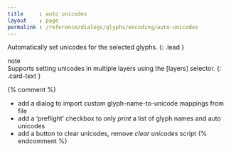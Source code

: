 ```yaml
---
title     : auto unicodes
layout    : page
permalink : /reference/dialogs/glyphs/encoding/auto-unicodes
---
```


Automatically set unicodes for the selected glyphs.
{: .lead }


<div class="card bg-light my-3 rounded-0">
<div class="card-header">note</div>
<div class="card-body" markdown='1'>
Supports setting unicodes in multiple layers using the [layers] selector.
{: .card-text }
</div>
</div>

[layers]: ../../modifiers/layers/


{% comment %}
- add a dialog to import custom glyph-name-to-unicode mappings from file
- add a ‘preflight’ checkbox to only *print* a list of glyph names and auto unicodes
- add a button to clear unicodes, remove *clear unicodes* script
{% endcomment %}

